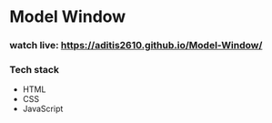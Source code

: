 # Model Window
### watch live: https://aditis2610.github.io/Model-Window/
### Tech stack 
- HTML
- CSS 
- JavaScript 
